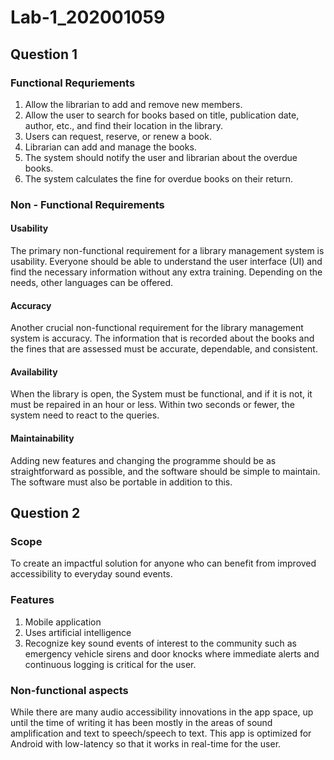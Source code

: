 # Lab-1_202001059

## Question 1 

### Functional Requriements
1) Allow the librarian to add and remove new members.<br/>
2) Allow the user to search for books based on title, publication date, author, etc., and find their location in the library.<br/>
3) Users can request, reserve, or renew a book.<br/>
4) Librarian can add and manage the books.<br/>
5) The system should notify the user and librarian about the overdue books.<br/>
6) The system calculates the fine for overdue books on their return.<br/>

### Non - Functional Requirements

#### Usability
The primary non-functional requirement for a library management system is usability. Everyone should be able to understand the user interface (UI) and find the necessary information without any extra training. Depending on the needs, other languages can be offered.

#### Accuracy
Another crucial non-functional requirement for the library management system is accuracy. The information that is recorded about the books and the fines that are assessed must be accurate, dependable, and consistent.

#### Availability
When the library is open, the System must be functional, and if it is not, it must be repaired in an hour or less. Within two seconds or fewer, the system need to react to the queries.

#### Maintainability
Adding new features and changing the programme should be as straightforward as possible, and the software should be simple to maintain. The software must also be portable in addition to this.
## Question 2

### Scope
To create an impactful solution for anyone who can benefit from improved accessibility to everyday sound events.

### Features
 1) Mobile application 
 2) Uses artificial intelligence 
 3) Recognize key sound events of interest to the community such as emergency vehicle sirens and door knocks where immediate alerts and continuous logging is critical for the user.
### Non-functional aspects
 While there are many audio accessibility innovations in the app space, up until the time of writing it has been mostly in the areas of sound amplification and text to speech/speech to text. This app is optimized for Android with low-latency so that it works in real-time for the user.
